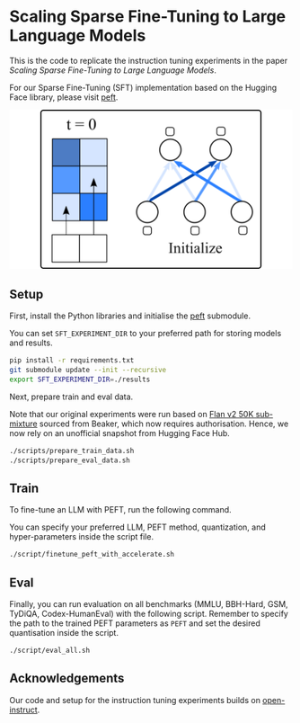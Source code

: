 # Scaling Sparse Fine-Tuning to Large Language Models

This is the code to replicate the instruction tuning experiments in the paper *Scaling Sparse Fine-Tuning to Large Language Models*.

For our Sparse Fine-Tuning (SFT) implementation based on the Hugging Face library, please visit [peft](https://github.com/AlanAnsell/peft).

![Sparse Fine Tuning Phases](media/sft_highres.gif)

## Setup
First, install the Python libraries and initialise the [peft](https://github.com/AlanAnsell/peft) submodule.

You can set `SFT_EXPERIMENT_DIR` to your preferred path for storing models and results.

```bash
pip install -r requirements.txt
git submodule update --init --recursive
export SFT_EXPERIMENT_DIR=./results
```

Next, prepare train and eval data. 

Note that our original experiments were run based on [Flan v2 50K sub-mixture](https://beaker.org/api/v3/datasets/01HBS0N5ZSDF5AECA9VMB1RKXQ/files/flan_v2_resampled_50k.jsonl) sourced from Beaker, which now requires authorisation. Hence, we now rely on an unofficial snapshot from Hugging Face Hub.

```bash
./scripts/prepare_train_data.sh
./scripts/prepare_eval_data.sh
```

## Train

To fine-tune an LLM with PEFT, run the following command.

You can specify your preferred LLM, PEFT method, quantization, and hyper-parameters inside the script file.

```bash
./script/finetune_peft_with_accelerate.sh
```

## Eval

Finally, you can run evaluation on all benchmarks (MMLU, BBH-Hard, GSM, TyDiQA, Codex-HumanEval) with the following script. Remember to specify the path to the trained PEFT parameters as `PEFT` and set the desired quantisation inside the script.

```bash
./script/eval_all.sh
```

## Acknowledgements
Our code and setup for the instruction tuning experiments builds on [open-instruct](https://github.com/allenai/open-instruct).